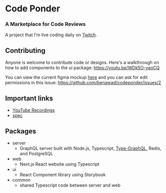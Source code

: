 

# Code Ponder

### A Marketplace for Code Reviews

A project that I'm live coding daily on [Twitch](https://www.twitch.tv/benawad).

## Contributing

Anyone is welcome to contribute code or designs. Here's a walkthrough on how to add components to the ui package: https://youtu.be/WDk5O-yaoCQ 

You can view the current figma mockup [here](https://www.figma.com/proto/hM2nbxqxBH4k8cpE3JEL3q/code-ponder-collaboration) and you can ask for edit permissions in this issue:   https://github.com/benawad/codeponder/issues/2 

## Important links

- [YouTube Recordings](https://www.youtube.com/playlist?list=PLN3n1USn4xlkeX3ngnRS1G01SEfQGgHWr)
- [spec](https://github.com/benawad/codeponder/issues/1)

## Packages

- server
  - GraphQL server built with Node.js, Typescript, [Type-GraphQL](https://19majkel94.github.io/type-graphql/), Redis, and PostgreSQL
- web
  - Next.js React website using Typescript
- ui
  - React Component library using Storybook
- common
  - shared Typescript code between server and web

